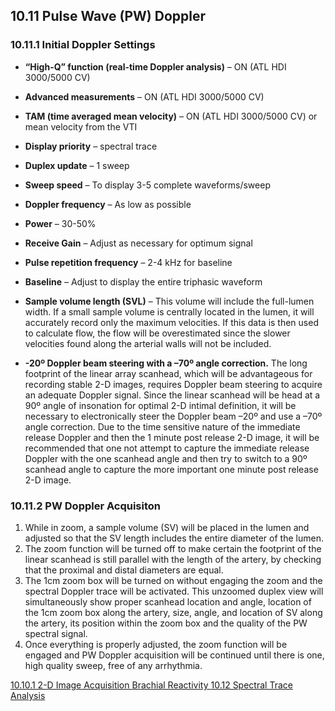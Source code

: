 ## 10.11 Pulse Wave (PW) Doppler

### 10.11.1 Initial Doppler Settings

* **“High-Q” function (real-time Doppler analysis)** – ON (ATL HDI 3000/5000 CV)

* **Advanced measurements** – ON (ATL HDI 3000/5000 CV)
* **TAM (time averaged mean velocity)** – ON (ATL HDI 3000/5000 CV) or mean velocity from the VTI

* **Display priority** – spectral trace
* **Duplex update** – 1 sweep
* **Sweep speed** – To display 3-5 complete waveforms/sweep
* **Doppler frequency** – As low as possible
* **Power** – 30-50%
* **Receive Gain** – Adjust as necessary for optimum signal
* **Pulse repetition frequency** – 2-4 kHz for baseline
* **Baseline** – Adjust to display the entire triphasic waveform
* **Sample volume length (SVL)** – This volume will include the full-lumen width. If a small sample volume is centrally located in the lumen, it will accurately record only the maximum velocities. If this data is then used to calculate flow, the flow will be overestimated since the slower velocities found along the arterial walls will not be included.
* **-20º Doppler beam steering with a –70º angle correction.** The long footprint of the linear array scanhead, which will be advantageous for recording stable 2-D images, requires Doppler beam steering to acquire an adequate Doppler signal. Since the linear scanhead will be head at a 90º angle of insonation for optimal 2-D intimal definition, it will be necessary to electronically steer the Doppler beam –20º and use a –70º angle correction. Due to the time sensitive nature of the immediate release Doppler and then the 1 minute post release 2-D image, it will be recommended that one not attempt to capture the immediate release Doppler with the one scanhead angle and then try to switch to a 90º scanhead angle to capture the more important one minute post release 2-D image.

### 10.11.2 PW Doppler Acquisiton

1. While in zoom, a sample volume (SV) will be placed in the lumen and adjusted so that the SV length includes the entire diameter of the lumen.
2. The zoom function will be turned off to make certain the footprint of the linear scanhead is still parallel with the length of the artery, by checking that the proximal and distal diameters are equal.
3. The 1cm zoom box will be turned on without engaging the zoom and the spectral Doppler trace will be activated. This unzoomed duplex view will simultaneously show proper scanhead location and angle, location of the 1cm zoom box along the artery, size, angle, and location of SV along the artery, its position within the zoom box and the quality of the PW spectral signal.
4. Once everything is properly adjusted, the zoom function will be engaged and PW Doppler acquisition will be continued until there is one, high quality sweep, free of any arrhythmia.


<div class="center">
<div class="btn-group">
  <a href=":pages_path:/manuals/brachial-reactivity/10-10-01-2d-image-acquisition.md" class="btn btn-default">
    <span class="glyphicon glyphicon-chevron-left"></span>
    10.10.1 2-D Image Acquisition
  </a>

  <a href=":pages_path:/manuals/brachial-reactivity" class="btn btn-default">
    <span class="glyphicon glyphicon-chevron-up"></span>
    Brachial Reactivity
  </a>

  <a href=":pages_path:/manuals/brachial-reactivity/10-12-spectral-trace-analysis.md" class="btn btn-success">
    10.12 Spectral Trace Analysis
    <span class="glyphicon glyphicon-chevron-right"></span>
  </a>
</div>
</div>
